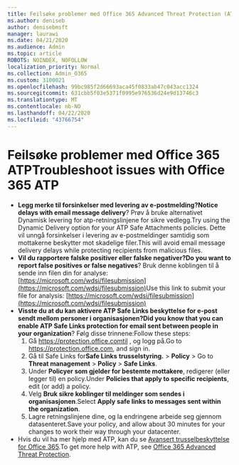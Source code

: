 ```yaml
---
title: Feilsøke problemer med Office 365 Advanced Threat Protection (ATP)
ms.author: deniseb
author: denisebmsft
manager: laurawi
ms.date: 04/21/2020
ms.audience: Admin
ms.topic: article
ROBOTS: NOINDEX, NOFOLLOW
localization_priority: Normal
ms.collection: Admin_O365
ms.custom: 3100021
ms.openlocfilehash: 99bc985f2d66693aca45f0833ab47c043acc1324
ms.sourcegitcommit: 631cbb5f03e5371f0995e976536d24e9d13746c3
ms.translationtype: MT
ms.contentlocale: nb-NO
ms.lasthandoff: 04/22/2020
ms.locfileid: "43766754"
---
```

# <a name="troubleshoot-issues-with-office-365-atp"></a><span data-ttu-id="b1df7-102">Feilsøke problemer med Office 365 ATP</span><span class="sxs-lookup"><span data-stu-id="b1df7-102">Troubleshoot issues with Office 365 ATP</span></span>

- <span data-ttu-id="b1df7-103">**Legg merke til forsinkelser med levering av e-postmelding?**</span><span class="sxs-lookup"><span data-stu-id="b1df7-103">**Notice delays with email message delivery**?</span></span> <span data-ttu-id="b1df7-104">Prøv å bruke alternativet Dynamisk levering for atp-retningslinjene for sikre vedlegg.</span><span class="sxs-lookup"><span data-stu-id="b1df7-104">Try using the Dynamic Delivery option for your ATP Safe Attachments policies.</span></span> <span data-ttu-id="b1df7-105">Dette vil unngå forsinkelser i levering av e-postmeldinger samtidig som mottakerne beskytter mot skadelige filer.</span><span class="sxs-lookup"><span data-stu-id="b1df7-105">This will avoid email message delivery delays while protecting recipients from malicious files.</span></span>
- <span data-ttu-id="b1df7-106">**Vil du rapportere falske positiver eller falske negativer?**</span><span class="sxs-lookup"><span data-stu-id="b1df7-106">**Do you want to report false positives or false negatives**?</span></span> <span data-ttu-id="b1df7-107">Bruk denne koblingen til å sende inn filen din for analyse:[https://microsoft.com/wdsi/filesubmission](https://microsoft.com/wdsi/filesubmission)</span><span class="sxs-lookup"><span data-stu-id="b1df7-107">Use this link to submit your file for analysis: [https://microsoft.com/wdsi/filesubmission](https://microsoft.com/wdsi/filesubmission)</span></span>
- <span data-ttu-id="b1df7-108">**Visste du at du kan aktivere ATP Safe Links beskyttelse for e-post sendt mellom personer i organisasjonen?**</span><span class="sxs-lookup"><span data-stu-id="b1df7-108">**Did you know that you can enable ATP Safe Links protection for email sent between people in your organization**?</span></span> <span data-ttu-id="b1df7-109">Følg disse trinnene:</span><span class="sxs-lookup"><span data-stu-id="b1df7-109">Follow these steps:</span></span>
    1. <span data-ttu-id="b1df7-110">Gå https://protection.office.comtil , og logg på.</span><span class="sxs-lookup"><span data-stu-id="b1df7-110">Go to https://protection.office.com, and sign in.</span></span>
    2. <span data-ttu-id="b1df7-111">Gå til Safe Links for**Safe Links** **trusselstyring.** > **Policy** > </span><span class="sxs-lookup"><span data-stu-id="b1df7-111">Go to **Threat management** > **Policy** > **Safe Links**.</span></span>
    3. <span data-ttu-id="b1df7-112">Under **Policyer som gjelder for bestemte mottakere**, redigerer (eller legger til) en policy.</span><span class="sxs-lookup"><span data-stu-id="b1df7-112">Under **Policies that apply to specific recipients**, edit (or add) a policy.</span></span>
    4. <span data-ttu-id="b1df7-113">Velg **Bruk sikre koblinger til meldinger som sendes i organisasjonen**.</span><span class="sxs-lookup"><span data-stu-id="b1df7-113">Select **Apply safe links to messages sent within the organization**.</span></span>
    5. <span data-ttu-id="b1df7-114">Lagre retningslinjene dine, og la endringene arbeide seg gjennom datasenteret.</span><span class="sxs-lookup"><span data-stu-id="b1df7-114">Save your policy, and allow about 30 minutes for your changes to work their way through your datacenter.</span></span>
- <span data-ttu-id="b1df7-115">Hvis du vil ha mer hjelp med ATP, kan du se [Avansert trusselbeskyttelse for Office 365](https://docs.microsoft.com/office365/securitycompliance/office-365-atp).</span><span class="sxs-lookup"><span data-stu-id="b1df7-115">To get more help with ATP, see [Office 365 Advanced Threat Protection](https://docs.microsoft.com/office365/securitycompliance/office-365-atp).</span></span>
